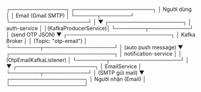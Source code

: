 ┌───────────────┐                      ┌─────────────────────┐
│   Người dùng  │                      │  Email (Gmail SMTP) │
└──────┬────────┘                      └─────────────────────┘
│
▼
┌────────────────────┐
│   auth-service     │
│(KafkaProducerService)│
└────────┬───────────┘
│ (send OTP JSON)
▼
┌────────────────────────────┐
│     Kafka Broker           │
│    (Topic: "otp-email")    │
└────────┬───────────────────┘
│ (auto push message)
▼
┌────────────────────────────┐
│ notification-service       │
│ (OtpEmailKafkaListener)    │
└────────┬───────────────────┘
│
▼
┌─────────────────────┐
│  EmailService        │
└────────┬────────────┘
│ (SMTP gửi mail)
▼
┌────────────────────┐
│ Người nhận (Email) │
└────────────────────┘
